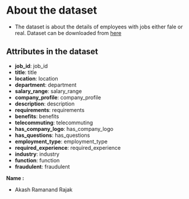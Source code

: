 # About the dataset
- The dataset is about the details of employees with jobs either fale or real.
Dataset can be downloaded from [here](https://www.kaggle.com/shivamb/real-or-fake-fake-jobposting-prediction)

## Attributes in the dataset
- **job_id**: job_id
- **title**: title
- **location**: location
- **department**: department
- **salary_range**: salary_range
- **company_profile**: company_profile
- **description**: description
- **requirements**: requirements
- **benefits**: benefits
- **telecommuting**: telecommuting
- **has_company_logo**: has_company_logo
- **has_questions**: has_questions
- **employment_type**: employment_type
- **required_experience**: required_experience
- **industry**: industry
- **function**: function
- **fraudulent**: fraudulent

**Name :**
- Akash Ramanand Rajak
